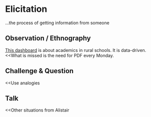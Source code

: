 # Elicitation

...the process of getting information from someone

## Observation / Ethnography

[This dashboard](https://app.powerbi.com/view?r=eyJrIjoiYzU5YTg0YmItMjJmMS00ODJjLWI3MDItYTE2YjY4MTIzMzRhIiwidCI6IjAwNzdjMzI2LWI1YjctNDg2NC1hMmFjLWZlOTE4M2FiMzE4YiJ9)
is about academics in rural schools. It is data-driven.
<<What is missed is the need for PDF every Monday.

## Challenge & Question

<<Use analogies

## Talk

<<Other situations from Alistair
